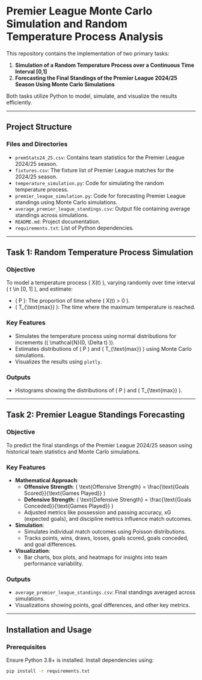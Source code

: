 # Premier League Monte Carlo Simulation and Random Temperature Process Analysis

This repository contains the implementation of two primary tasks:

1. **Simulation of a Random Temperature Process over a Continuous Time Interval [0,1]**  
2. **Forecasting the Final Standings of the Premier League 2024/25 Season Using Monte Carlo Simulations**

Both tasks utilize Python to model, simulate, and visualize the results efficiently.

---

## Project Structure

### Files and Directories
- `premStats24_25.csv`: Contains team statistics for the Premier League 2024/25 season.
- `fixtures.csv`: The fixture list of Premier League matches for the 2024/25 season.
- `temperature_simulation.py`: Code for simulating the random temperature process.
- `premier_league_simulation.py`: Code for forecasting Premier League standings using Monte Carlo simulations.
- `average_premier_league_standings.csv`: Output file containing average standings across simulations.
- `README.md`: Project documentation.
- `requirements.txt`: List of Python dependencies.

---

## Task 1: Random Temperature Process Simulation

### Objective
To model a temperature process \( X(t) \), varying randomly over time interval \( t \in [0, 1] \), and estimate:
- \( P \): The proportion of time where \( X(t) > 0 \).
- \( T_{\text{max}} \): The time where the maximum temperature is reached.

### Key Features
- Simulates the temperature process using normal distributions for increments (\( \mathcal{N}(0, \Delta t) \)).
- Estimates distributions of \( P \) and \( T_{\text{max}} \) using Monte Carlo simulations.
- Visualizes the results using `plotly`.

### Outputs
- Histograms showing the distributions of \( P \) and \( T_{\text{max}} \).

---

## Task 2: Premier League Standings Forecasting

### Objective
To predict the final standings of the Premier League 2024/25 season using historical team statistics and Monte Carlo simulations.

### Key Features
- **Mathematical Approach**:
  - **Offensive Strength**: \( \text{Offensive Strength} = \frac{\text{Goals Scored}}{\text{Games Played}} \)
  - **Defensive Strength**: \( \text{Defensive Strength} = \frac{\text{Goals Conceded}}{\text{Games Played}} \)
  - Adjusted metrics like possession and passing accuracy, xG (expected goals), and discipline metrics influence match outcomes.
- **Simulation**:
  - Simulates individual match outcomes using Poisson distributions.
  - Tracks points, wins, draws, losses, goals scored, goals conceded, and goal differences.
- **Visualization**:
  - Bar charts, box plots, and heatmaps for insights into team performance variability.

### Outputs
- `average_premier_league_standings.csv`: Final standings averaged across simulations.
- Visualizations showing points, goal differences, and other key metrics.

---

## Installation and Usage

### Prerequisites
Ensure Python 3.8+ is installed. Install dependencies using:

```bash
pip install -r requirements.txt
